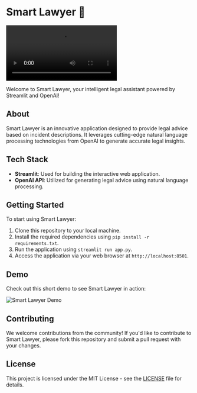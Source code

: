 # Smart Lawyer 🎩

![Smart Lawyer Demo](https://github.com/aayushpandey8000/Smart-Lawyer/blob/main/Streamlit_gif.webm)

Welcome to Smart Lawyer, your intelligent legal assistant powered by Streamlit and OpenAI!

## About

Smart Lawyer is an innovative application designed to provide legal advice based on incident descriptions. It leverages cutting-edge natural language processing technologies from OpenAI to generate accurate legal insights.

## Tech Stack

- **Streamlit**: Used for building the interactive web application.
- **OpenAI API**: Utilized for generating legal advice using natural language processing.

## Getting Started

To start using Smart Lawyer:

1. Clone this repository to your local machine.
2. Install the required dependencies using `pip install -r requirements.txt`.
3. Run the application using `streamlit run app.py`.
4. Access the application via your web browser at `http://localhost:8501`.

## Demo

Check out this short demo to see Smart Lawyer in action:

![Smart Lawyer Demo](insert_gif_url_here)

## Contributing

We welcome contributions from the community! If you'd like to contribute to Smart Lawyer, please fork this repository and submit a pull request with your changes.



## License

This project is licensed under the MIT License - see the [LICENSE](LICENSE) file for details.

